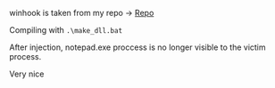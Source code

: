 winhook is taken from my repo -> [Repo](https://github.com/forentfraps/winhook)

Compiling with ```.\make_dll.bat```

After injection, notepad.exe proccess is no longer visible to the victim process.

Very nice
